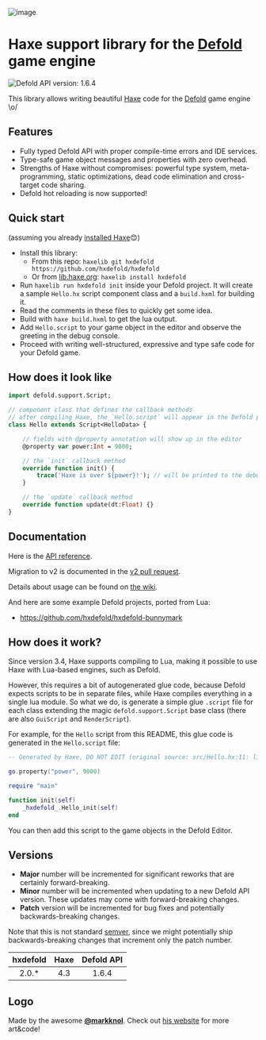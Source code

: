 ![image](https://cloud.githubusercontent.com/assets/576184/15849567/80f4ada8-2c93-11e6-8430-5b5dbe5e58a3.png)

# Haxe support library for the [Defold](https://www.defold.com/) game engine

![Defold API version: 1.6.4](https://img.shields.io/badge/api%20version-1.6.4-orange.svg)

This library allows writing beautiful [Haxe](https://haxe.org/) code for the [Defold](https://www.defold.com/) game engine \o/

## Features
 - Fully typed Defold API with proper compile-time errors and IDE services.
 - Type-safe game object messages and properties with zero overhead.
 - Strengths of Haxe without compromises: powerful type system, meta-programming, static optimizations, dead code elimination and cross-target code sharing.
 - Defold hot reloading is now supported!

## Quick start

(assuming you already [installed Haxe](https://haxe.org/download/)😊)

 - Install this library:
    - From this repo: `haxelib git hxdefold https://github.com/hxdefold/hxdefold`
    - Or from [lib.haxe.org](https://lib.haxe.org/): `haxelib install hxdefold`
 - Run `haxelib run hxdefold init` inside your Defold project. It will create a sample `Hello.hx` script component class and a `build.hxml` for building it.
 - Read the comments in these files to quickly get some idea.
 - Build with `haxe build.hxml` to get the lua output.
 - Add `Hello.script` to your game object in the editor and observe the greeting in the debug console.
 - Proceed with writing well-structured, expressive and type safe code for your Defold game.

## How does it look like

```haxe
import defold.support.Script;

// component class that defines the callback methods
// after compiling Haxe, the `Hello.script` will appear in the Defold project that can be attached to game objects
class Hello extends Script<HelloData> {

    // fields with @property annotation will show up in the editor
    @property var power:Int = 9000;

    // the `init` callback method
    override function init() {
        trace('Haxe is over ${power}!'); // will be printed to the debug console
    }

    // the `update` callback method
    override function update(dt:Float) {}
}
```

## Documentation

Here is the [API reference](http://hxdefold.github.io/hxdefold/).

Migration to v2 is documented in the [v2 pull request](https://github.com/hxdefold/hxdefold/pull/37).

Details about usage can be found on [the wiki](https://github.com/hxdefold/hxdefold/wiki).

And here are some example Defold projects, ported from Lua:
* https://github.com/hxdefold/hxdefold-bunnymark


## How does it work?

Since version 3.4, Haxe supports compiling to Lua, making it possible to use Haxe with Lua-based engines, such as Defold.

However, this requires a bit of autogenerated glue code, because Defold expects scripts to be in separate files, while Haxe compiles everything in a single lua module. So what we do, is generate a simple glue `.script` file for each class extending the magic `defold.support.Script` base class (there are also `GuiScript` and `RenderScript`).

For example, for the `Hello` script from this README, this glue code is generated in the `Hello.script` file:

```lua
-- Generated by Haxe, DO NOT EDIT (original source: src/Hello.hx:11: lines 11-16)

go.property("power", 9000)

require "main"

function init(self)
    _hxdefold_.Hello_init(self)
end
```

You can then add this script to the game objects in the Defold Editor.


## Versions

- **Major** number will be incremented for significant reworks that are certainly forward-breaking.
- **Minor** number will be incremented when updating to a new Defold API version. These updates may come with forward-breaking changes.
- **Patch** version will be incremented for bug fixes and potentially backwards-breaking changes.

Note that this is not standard [semver](https://semver.org/), since we might potentially ship backwards-breaking changes that increment only the patch number.

| hxdefold | Haxe | Defold API |
|:--------:|:----:|:----------:|
| 2.0.*    | 4.3  | 1.6.4      |



## Logo

Made by the awesome [**@markknol**](https://github.com/markknol). Check out [his website](https://blog.stroep.nl/) for more art&code!
